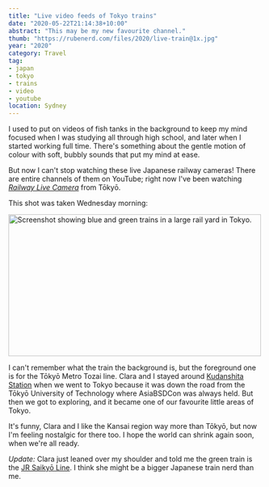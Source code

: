 ```yaml
---
title: "Live video feeds of Tokyo trains"
date: "2020-05-22T21:14:38+10:00"
abstract: "This may be my new favourite channel."
thumb: "https://rubenerd.com/files/2020/live-train@1x.jpg"
year: "2020"
category: Travel
tag:
- japan
- tokyo
- trains
- video
- youtube
location: Sydney
---
```

I used to put on videos of fish tanks in the background to keep my mind focused when I was studying all through high school, and later when I started working full time. There's something about the gentle motion of colour with soft, bubbly sounds that put my mind at ease.

But now I can't stop watching these live Japanese railway cameras! There are entire channels of them on YouTube; right now I've been watching *[Railway Live Camera](https://www.youtube.com/channel/UCE5uxiZBrhwFPwzlSfmdWQA)* from Tōkyō.

This shot was taken Wednesday morning:

<p><img src="https://rubenerd.com/files/2020/live-train@1x.jpg" srcset="https://rubenerd.com/files/2020/live-train@1x.jpg 1x, https://rubenerd.com/files/2020/live-train@2x.jpg 2x" alt="Screenshot showing blue and green trains in a large rail yard in Tokyo." style="width:500px; height:281px;" /></p>

I can't remember what the train the background is, but the foreground one is for the Tōkyō Metro Tozai line. Clara and I stayed around [Kudanshita Station](https://www.tokyometro.jp/station/kudanshita/index.html) when we went to Tokyo because it was down the road from the Tōkyō University of Technology where AsiaBSDCon was always held. But then we got to exploring, and it became one of our favourite little areas of Tokyo. 

It's funny, Clara and I like the Kansai region way more than Tōkyō, but now I'm feeling nostalgic for there too. I hope the world can shrink again soon, when we're all ready.

*Update:* Clara just leaned over my shoulder and told me the green train is the [JR Saikyō Line](https://www.jreast.co.jp/estation/result.aspx?mode=2&rosen=29=1=%E5%9F%BC%E4%BA%AC%E7%B7%9A). I think she might be a bigger Japanese train nerd than me.


